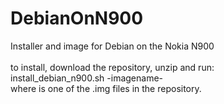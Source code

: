 # DebianOnN900
Installer and image for Debian on the Nokia N900<br>
<br>
to install, download the repository, unzip and run:<br>
install_debian_n900.sh -imagename- <br>
where <imagename> is one of the .img files in the repository.<br>
